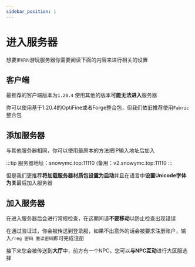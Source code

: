 ```yaml
---
sidebar_position: 1
---
```


# 进入服务器

想要`更好的`游玩服务器你需要阅读下面的内容来进行相关的设置

## 客户端

最推荐的客户端版本为`1.20.4`
使用其他的版本**可能无法进入**服务器

你可以使用基于1.20.4的OptiFine或者Forge整合包，但我们依旧推荐使用`Fabric`整合包

## 添加服务器

与其他服务器相同，你可以使用最原本的方法把IP输入地址后加入

:::tip
服务器地址：snowymc.top:11110
(备用：v2.snowymc.top:11110
:::

但是我们更推荐**将加载服务器材质包设置为启动**并且在语言中**设置Unicode字体为关**最后加入服务器

## 加入服务器

在进入服务器后会进行常规检查，在这期间请**不要移动**以防止检查出现错误

在通过验证过，你会被传送到登录服，如果不出意外的话会被要求注册账户，输入`/reg 密码 重读密码`即可完成注册

接下来您会被传送到**大厅**中，前方有一个NPC，您可以**与NPC互动**进行大区服选择
